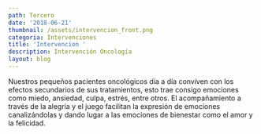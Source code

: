 ```yaml
---
path: Tercero
date: '2018-06-21'
thumbnail: /assets/intervencion_front.png
categoria: Intervenciones
title: 'Intervencion '
description: Intervención Oncología
layout: blog
---
```

Nuestros pequeños pacientes oncológicos día a día conviven con los efectos secundarios de sus tratamientos, esto trae consigo emociones como miedo, ansiedad, culpa, estrés, entre otros. El acompañamiento a través de la alegría y el juego facilitan la expresión de emociones canalizándolas y dando lugar a las emociones de bienestar como el amor y la felicidad.
